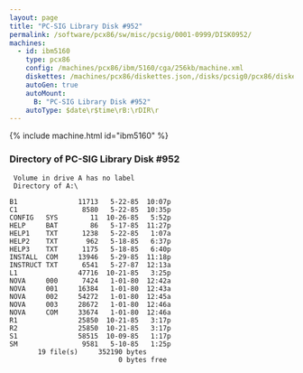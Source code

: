 ```yaml
---
layout: page
title: "PC-SIG Library Disk #952"
permalink: /software/pcx86/sw/misc/pcsig/0001-0999/DISK0952/
machines:
  - id: ibm5160
    type: pcx86
    config: /machines/pcx86/ibm/5160/cga/256kb/machine.xml
    diskettes: /machines/pcx86/diskettes.json,/disks/pcsig0/pcx86/diskettes.json
    autoGen: true
    autoMount:
      B: "PC-SIG Library Disk #952"
    autoType: $date\r$time\rB:\rDIR\r
---
```


{% include machine.html id="ibm5160" %}

### Directory of PC-SIG Library Disk #952

     Volume in drive A has no label
     Directory of A:\

    B1               11713   5-22-85  10:07p
    C1                8580   5-22-85  10:35p
    CONFIG   SYS        11  10-26-85   5:52p
    HELP     BAT        86   5-17-85  11:27p
    HELP1    TXT      1238   5-22-85   1:07a
    HELP2    TXT       962   5-18-85   6:37p
    HELP3    TXT      1175   5-18-85   6:40p
    INSTALL  COM     13946   5-29-85  11:18p
    INSTRUCT TXT      6541   5-27-87  12:13a
    L1               47716  10-21-85   3:25p
    NOVA     000      7424   1-01-80  12:42a
    NOVA     001     16384   1-01-80  12:43a
    NOVA     002     54272   1-01-80  12:45a
    NOVA     003     28672   1-01-80  12:46a
    NOVA     COM     33674   1-01-80  12:46a
    R1               25850  10-21-85   3:17p
    R2               25850  10-21-85   3:17p
    S1               58515  10-09-85   1:17p
    SM                9581   5-10-85   1:25p
           19 file(s)     352190 bytes
                               0 bytes free
